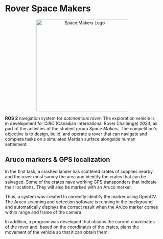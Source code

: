 # Rover Space Makers

<p align="center">
  <img src="https://github.com/fectec/RoverSpaceMakers/assets/127822858/fbe39ed3-3b11-4ee0-9bde-d4fdea8a9cb7" alt = "Space Makers Logo" width = "300" height = "300"/>
</p>

**ROS 2** navigation system for *autonomous rover*. The exploration vehicle is in development for *CIRC* (Canadian International Rover Challenge) *2024*, as part of the activities of the student group *Space Makers*. The competition's objective is to design, build, and operate a rover that can navigate and complete tasks on a simulated Martian surface alongside human settlement. 

## Aruco markers & GPS localization

In the first task, a crashed lander has scattered crates of supplies nearby, and the rover must survey the area and identify the crates that can be salvaged. Some of the crates have working GPS transponders that indicate their locations. They will also be marked with an Aruco marker.

Thus, a system was created to correctly identify the marker using OpenCV. The Aruco scanning and detection software is running in the background and automatically displays the correct result when the Aruco marker comes within range and frame of the camera. 

In addition, a program was developed that obtains the current coordinates of the rover and, based on the coordinates of the crates, plans the movement of the vehicle so that it can obtain them. 
